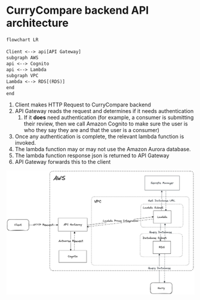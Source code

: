 # CurryCompare backend API architecture

```mermaid
flowchart LR

Client <--> api[API Gateway]
subgraph AWS
api <--> Cognito
api <--> Lambda
subgraph VPC
Lambda <--> RDS[(RDS)]
end
end
```

 1. Client makes HTTP Request to CurryCompare backend
 2. API Gateway reads the request and determines if it needs authentication
    1. If it **does** need authentication (for example, a consumer is submitting their review, then we call Amazon Cognito to make sure the user is who they say they are and that the user is a consumer)
 3. Once any authentication is complete, the relevant lambda function is invoked.
 4. The lambda function may or may not use the Amazon Aurora database.
 5. The lambda function response json is returned to API Gateway
 6. API Gateway forwards this to the client


![Architecture Diagram](../images/http-architecture.png "HTTP Architecture")